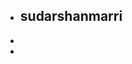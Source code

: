 + ## sudarshanmarri
+
+ <!--
+ **mamillapallisivakrishna/mamillapllisivakrishna** is a _special_ repository because its "README.md" (this file) appears on your GITHub profile.
+
+ Here are some ideas to get you started:
+ 
+ - I'm currenty working on ...
+ - I'm currently learning ...
+ - I'm looking to collaborate on ...
+ - I'm looking for help with ...
+ - Ask me about ...
+ - How to reach me: ...
+ - Pronouns: ...
+ - Fun fact: ...
+ -->
